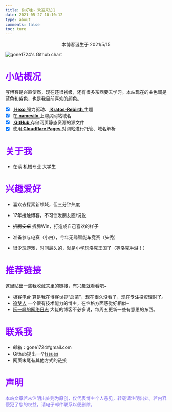 ```yaml
---
title: 你好哇~ 欢迎来访🥳
date: 2021-05-27 10:10:12
type: about
comments: false
toc: ture
---
```


<div style=" text-align:center;">
本博客诞生于 <i class="fa fa-refresh" aria-hidden="true"></i> 2021/5/15
</div>


![gone1724's Github chart](http://ghchart.rshah.org/9370db/gone1724 "这个图片可以动态展示博客在GitHub上的提交日期")

# <font color=#8b00ff>小站概况</font>

写博客是兴趣使然，现在还很初级，还有很多东西要去学习。本站现在的主色调是蓝色和紫色，也是我目前喜欢的颜色。

- [x] [ **Hexo** ](https://hexo.io)强力驱动、[ **Kratos-Rebirth** ](https://github.com/Candinya/Kratos-Rebirth)主题
- [x] 在[ **namesilo** ](https://www.namesilo.com/)上购买网站域名
- [x] [ **GitHub** ](https://github.com/gone1724) 存储网页静态资源的源文件
- [x] 使用[ **Cloudflare Pages** ](https://pages.cloudflare.com/)对网站进行托管、域名解析

# <font color=#8b00ff>关于我</font>

- 在读 机械专业 大学生

# <font color=#8b00ff>兴趣爱好</font>

- 喜欢去探索新领域，但三分钟热度

- 17年接触博客，不习惯发朋友圈/说说

- ~~折腾安卓~~ 折腾Win，打造成自己喜欢的样子

- 准备参与电赛（小白），今年无缘智能车竞赛（头秃）

- 很少玩游戏，时间最久的，就是小学玩洛克王国了（等洛克手游！）

  

# <font color=#8b00ff>推荐链接</font>

这里贴出一些我收藏夹里的链接，有兴趣就看看吧~

- [极客电台](http://geek.wasai.org) 算是我在博客世界“启蒙”，现在很久没看了，现在专注投资理财了。
- [追梦人](https://dream.ren/about.html) 一个很有技术能力的博主，在性格方面感觉好相似~
- [阮一峰的网络日志](https://www.ruanyifeng.com/blog/) 大佬的博客不必多说，每周五更新一些有意思的东西。

# <font color=#8b00ff>联系我</font>

- 邮箱：gone1724#gmail.com
- Github提出一个[Issues](https://github.com/gone1724/gone1724.github.io)
- 网页末尾有其他方式的链接

# <font color=#8b00ff>声明</font>
<font color=#7B68EE>本站文章若未注明出处则为原创，仅代表博主个人愚见，转载请注明出处。若内容侵犯了您的权益，请电子邮件联系以便删除。</font>
